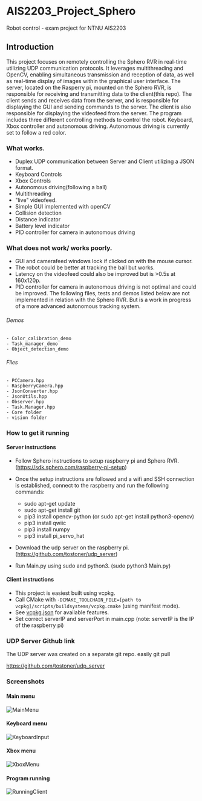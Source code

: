 # AIS2203_Project_Sphero
Robot control - exam project for NTNU AIS2203

## Introduction
This project focuses on remotely controlling the Sphero RVR in real-time utilizing UDP communication protocols. 
It leverages multithreading and OpenCV, enabling simultaneous transmission and reception of data, as well as real-time display of images within the graphical user interface.
The server, located on the Rasperry pi, mounted on the Sphero RVR, is responsible for receiving and transmitting data to the client(this repo). The client sends and receives data from the server, and is responsible for displaying the GUI and sending commands to the server.
The client is also responsible for displaying the videofeed from the server.
The program includes three different controlling methods to control the robot. Keyboard, Xbox controller and autonomous driving. Autonomous driving is currently set to follow a red color.
### What works.
- Duplex UDP communication between Server and Client utilizing a JSON format.
- Keyboard Controls
- Xbox Controls
- Autonomous driving(following a ball)
- Multithreading
- "live" videofeed.
- Simple GUI implemented with openCV
- Collision detection
- Distance indicator
- Battery level indicator
- PID controller for camera in autonomous driving

### What does not work/ works poorly.
- GUI and camerafeed windows lock if clicked on with the mouse cursor.
- The robot could be better at tracking the ball but works.
- Latency on the videofeed could also be improved but is >0.5s at 160x120p.
- PID controller for camera in autonomous driving is not optimal and could be improved.
The following files, tests and demos listed below are not implemented in relation with the Sphero RVR. But is a work in progress of a more advanced autonomous tracking system.
    
###### Demos
    - Color_calibration_demo
    - Task_manager_demo
    - Object_detection_demo
  ###### Files
    - PCCamera.hpp
    - RaspberryCamera.hpp
    - JsonConverter.hpp
    - JsonUtils.hpp
    - Observer.hpp
    - Task.Manager.hpp
    - Core folder
    - vision folder


### How to get it running
#### Server instructions
- Follow Sphero instructions to setup raspberry pi and Sphero RVR. (https://sdk.sphero.com/raspberry-pi-setup)
- Once the setup instructions are followed and a wifi and SSH connection is established, connect to the raspberry and run the following commands:
  - sudo apt-get update
  - sudo apt-get install git
  - pip3 install opencv-python (or sudo apt-get install python3-opencv)
  - pip3 install qwiic
  - pip3 install numpy
  - pip3 install pi_servo_hat

- Download the udp server on the raspberry pi. (https://github.com/tostoner/udp_server)
- Run Main.py using sudo and python3. (sudo python3 Main.py)

#### Client instructions
- This project is easiest built using vcpkg.
- Call CMake with `-DCMAKE_TOOLCHAIN_FILE=[path to vcpkg]/scripts/buildsystems/vcpkg.cmake` (using manifest mode).
- See [vcpkg.json](vcpkg.json) for available features.
- Set correct serverIP and serverPort in main.cpp (note: serverIP is the IP of the raspberry pi)


### UDP Server Github link
The UDP server was created on a separate git repo.
easily git pull 

https://github.com/tostoner/udp_server

### Screenshots
#### Main menu
![MainMenu](Screenshots/MainMenu.png)
#### Keyboard menu
![KeyboardInput](Screenshots/KeyboardInput.png)
#### Xbox menu
![XboxMenu](Screenshots/XboxKeybindings.png)
#### Program running
![RunningClient](Screenshots/runningClient.png)


